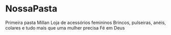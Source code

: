 # NossaPasta
Primeira pasta Millan 
Loja de acessórios femininos 
Brincos, pulseiras, anéis, colares e tudo mais que uma mulher precisa
Fé em Deus 
